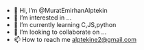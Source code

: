 - 👋 Hi, I’m @MuratEmirhanAlptekin
- 👀 I’m interested in ...
- 🌱 I’m currently learning C,JS,python
- 💞️ I’m looking to collaborate on ...
- 📫 How to reach me alptekine2@gmail.com

<!---
MuratEmirhanAlptekin/MuratEmirhanAlptekin is a ✨ special ✨ repository because its `README.md` (this file) appears on your GitHub profile.
You can click the Preview link to take a look at your changes.
--->
